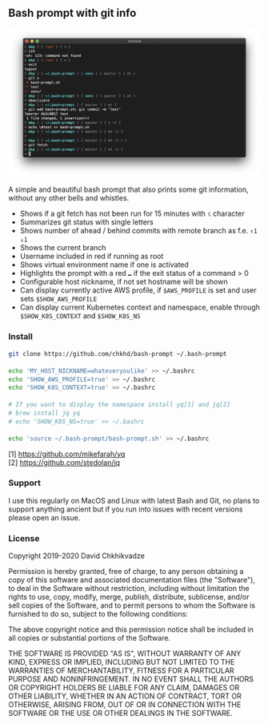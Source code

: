 ## Bash prompt with git info

![Screenshot](screenshot.png)

A simple and beautiful bash prompt that also prints some git information, without any other bells and whistles.

- Shows if a git fetch has not been run for 15 minutes with `☇` character
- Summarizes git status with single letters
- Shows number of ahead / behind commits with remote branch as f.e. `↑1 ↓1`
- Shows the current branch
- Username included in red if running as root
- Shows virtual environment name if one is activated
- Highlights the prompt with a red `⑉` if the exit status of a command > 0
- Configurable host nickname, if not set hostname will be shown
- Can display currently active AWS profile, if `$AWS_PROFILE` is set and user sets `$SHOW_AWS_PROFILE`
- Can display current Kubernetes context and namespace, enable through `$SHOW_K8S_CONTEXT` and `$SHOW_K8S_NS`

### Install

```bash
git clone https://github.com/chkhd/bash-prompt ~/.bash-prompt

echo 'MY_HOST_NICKNAME=whateveryoulike' >> ~/.bashrc
echo 'SHOW_AWS_PROFILE=true' >> ~/.bashrc
echo 'SHOW_K8S_CONTEXT=true' >> ~/.bashrc

# If you want to display the namespace install yq[1] and jq[2]
# brew install jq yq
# echo 'SHOW_K8S_NS=true' >> ~/.bashrc

echo 'source ~/.bash-prompt/bash-prompt.sh' >> ~/.bashrc
```

[1] https://github.com/mikefarah/yq  
[2] https://github.com/stedolan/jq

### Support

I use this regularly on MacOS and Linux with latest Bash and Git, no plans to support anything ancient but if you run into issues with recent versions please open an issue.


### License

Copyright 2019-2020 David Chkhikvadze

Permission is hereby granted, free of charge, to any person obtaining a copy of this software and associated documentation files (the "Software"), to deal in the Software without restriction, including without limitation the rights to use, copy, modify, merge, publish, distribute, sublicense, and/or sell copies of the Software, and to permit persons to whom the Software is furnished to do so, subject to the following conditions:

The above copyright notice and this permission notice shall be included in all copies or substantial portions of the Software.

THE SOFTWARE IS PROVIDED "AS IS", WITHOUT WARRANTY OF ANY KIND, EXPRESS OR IMPLIED, INCLUDING BUT NOT LIMITED TO THE WARRANTIES OF MERCHANTABILITY, FITNESS FOR A PARTICULAR PURPOSE AND NONINFRINGEMENT. IN NO EVENT SHALL THE AUTHORS OR COPYRIGHT HOLDERS BE LIABLE FOR ANY CLAIM, DAMAGES OR OTHER LIABILITY, WHETHER IN AN ACTION OF CONTRACT, TORT OR OTHERWISE, ARISING FROM, OUT OF OR IN CONNECTION WITH THE SOFTWARE OR THE USE OR OTHER DEALINGS IN THE SOFTWARE.
